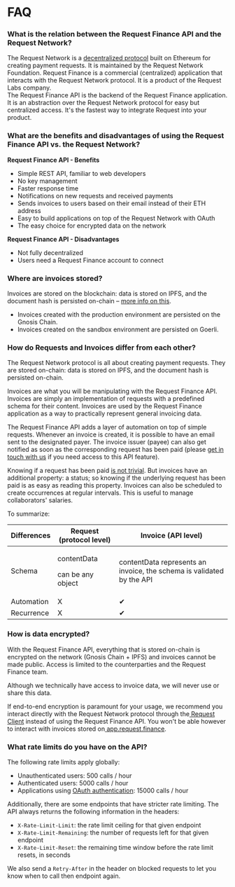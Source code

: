 # FAQ

### **What is the relation between the Request Finance API and the Request Network?**

The Request Network is a [decentralized protocol](https://github.com/RequestNetwork/requestNetwork) built on Ethereum for creating payment requests. It is maintained by the Request Network Foundation. Request Finance is a commercial (centralized) application that interacts with the Request Network protocol. It is a product of the Request Labs company.\
The Request Finance API is the backend of the Request Finance application. It is an abstraction over the Request Network protocol for easy but centralized access. It's the fastest way to integrate Request into your product.

### **What are the benefits and disadvantages of using the Request Finance API vs. the Request Network?**

**Request Finance API - Benefits**

* Simple REST API, familiar to web developers
* No key management
* Faster response time
* Notifications on new requests and received payments
* Sends invoices to users based on their email instead of their ETH address
* Easy to build applications on top of the Request Network with OAuth
* The easy choice for encrypted data on the network

**Request Finance API - Disadvantages**

* Not fully decentralized
* Users need a Request Finance account to connect

### **Where are invoices stored?**&#x20;

Invoices are stored on the blockchain: data is stored on IPFS, and the document hash is persisted on-chain – [more info on this](https://docs.request.network/docs/guides/1-protocol/4-storage).

* Invoices created with the production environment are persisted on the Gnosis Chain.
* Invoices created on the sandbox environment are persisted on Goerli.

### **How do Requests and Invoices differ from each other?**

The Request Network protocol is all about creating payment requests. They are stored on-chain: data is stored on IPFS, and the document hash is persisted on-chain.

Invoices are what you will be manipulating with the Request Finance API. Invoices are simply an implementation of requests with a predefined schema for their content. Invoices are used by the Request Finance application as a way to practically represent general invoicing data.

The Request Finance API adds a layer of automation on top of simple requests. Whenever an invoice is created, it is possible to have an email sent to the designated payer. The invoice issuer (payee) can also get notified as soon as the corresponding request has been paid (please [get in touch with us](https://www.request.finance/contact-us) if you need access to this API feature).

Knowing if a request has been paid [is not trivial](https://docs.request.network/docs/guides/2-request-client/1-payment-networks). But invoices have an additional property: a status; so knowing if the underlying request has been paid is as easy as reading this property. Invoices can also be scheduled to create occurrences at regular intervals. This is useful to manage collaborators' salaries.

To summarize:

| Differences | Request (protocol level)                   | Invoice (API level)                                                   |
| ----------- | ------------------------------------------ | --------------------------------------------------------------------- |
| Schema      | <p>contentData</p><p>can be any object</p> | contentData represents an invoice, the schema is validated by the API |
| Automation  | X                                          | ✔                                                                     |
| Recurrence  | X                                          | ✔                                                                     |

### **How is data encrypted?**&#x20;

With the Request Finance API, everything that is stored on-chain is encrypted on the network (Gnosis Chain + IPFS) and invoices cannot be made public. Access is limited to the counterparties and the Request Finance team.&#x20;

Although we technically have access to invoice data, we will never use or share this data.&#x20;

If end-to-end encryption is paramount for your usage, we recommend you interact directly with the Request Network protocol through the[ Request Client](https://docs.request.network/docs/guides/2-request-client/0-intro) instead of using the Request Finance API. You won't be able however to interact with invoices stored on[ app.request.finance](https://app.request.finance).

### **What rate limits do you have on the API?**&#x20;

The following rate limits apply globally:&#x20;

* Unauthenticated users: 500 calls / hour
* Authenticated users: 5000 calls / hour
* Applications using [OAuth authentication](going-live.md): 15000 calls / hour

Additionally, there are some endpoints that have stricter rate limiting. The API always returns the following information in the headers:&#x20;

* `X-Rate-Limit-Limit`: the rate limit ceiling for that given endpoint
* `X-Rate-Limit-Remaining`: the number of requests left for that given endpoint
* `X-Rate-Limit-Reset`: the remaining time window before the rate limit resets, in seconds

We also send a `Retry-After` in the header on blocked requests to let you know when to call then endpoint again.&#x20;

